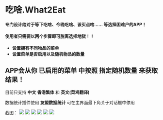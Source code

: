 
# 吃啥.What2Eat

#### 专门设计给对于等下吃啥、今晚吃啥、该买点啥…… 等选择困难户的APP！
#### 使用者只需要以两个步骤即可脱离选择地狱！！

- **设置拥有不同物品的菜单**
- **设置菜单是否启用以及随机物品的数量**

APP会从你 已启用的菜单 中按照 指定随机数量 来获取结果！
----
目前只支持 **中文** **香港繁体** 和 **英文(菜鸡翻译)**

数据统计插件使用 **友盟数据统计** 可在主界面最下角关于对话框中停用

截图：
![](https://github.com/ocwvar/What-to-eat/blob/master/screenshots/main.png)
![](https://github.com/ocwvar/What-to-eat/blob/master/screenshots/result.png)
![](https://github.com/ocwvar/What-to-eat/blob/master/screenshots/menu.png)
![](https://github.com/ocwvar/What-to-eat/blob/master/screenshots/menu_edit.png)
![](https://github.com/ocwvar/What-to-eat/blob/master/screenshots/menu_options.png)
![](https://github.com/ocwvar/What-to-eat/blob/master/screenshots/record.png)
